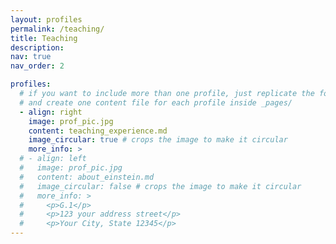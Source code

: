 ```yaml
---
layout: profiles
permalink: /teaching/
title: Teaching
description:
nav: true
nav_order: 2

profiles:
  # if you want to include more than one profile, just replicate the following block
  # and create one content file for each profile inside _pages/
  - align: right
    image: prof_pic.jpg
    content: teaching_experience.md
    image_circular: true # crops the image to make it circular
    more_info: >
  # - align: left
  #   image: prof_pic.jpg
  #   content: about_einstein.md
  #   image_circular: false # crops the image to make it circular
  #   more_info: >
  #     <p>G.1</p>
  #     <p>123 your address street</p>
  #     <p>Your City, State 12345</p>
---
```


<!-- ---


layout: profiles
permalink: /teaching/
title: teaching
description: Teaching Expereiences
nav: true
nav_order: 2


profiles:
   # if you want to include more than one profile, just replicate the following block
   # and create one content file for each profile inside _pages/
   - align: right
     image: prof_pic.jpg
     content: teaching_experiece.md
     image_circular: false # crops the image to make it circular
     more_info: >
       <p>G.17 Informatics forum</p>
       <p></p>
       <p>Your City, State 12345</p>
---
Demonstrator - <a href="https://opencourse.inf.ed.ac.uk/mob" target="_blank">Introduction to Mobile Robotics</a> , School of Informatics, The Univerisity of Edinburgh 09.2023 - 12.2023

<ul>
  <li>Delivered a lecture on robot control system</li>
  <li>Hosted Lab and Q&A sessions</li>
</ul>

Instructor - Robotics Club, Stamford Endowed Schools 12.2018 - 01.2020 -->